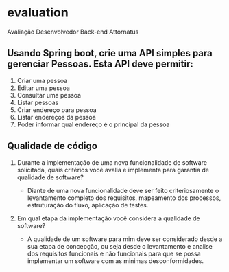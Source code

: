 # evaluation
Avaliação Desenvolvedor Back-end Attornatus

## Usando Spring boot, crie uma API simples para gerenciar Pessoas. Esta API deve permitir:  

1. Criar uma pessoa
2. Editar uma pessoa
3. Consultar uma pessoa
4. Listar pessoas
5. Criar endereço para pessoa
6. Listar endereços da pessoa
7. Poder informar qual endereço é o principal da pessoa 


## Qualidade de código

  1. Durante a implementação de uma nova funcionalidade de software solicitada, quais critérios você avalia e implementa para garantia de qualidade de software?
     - Diante de uma nova funcionalidade deve ser feito criteriosamente o levantamento completo dos requisitos, mapeamento dos processos, estruturação do fluxo, aplicação de testes.

  2. Em qual etapa da implementação você considera a qualidade de software?
     - A qualidade de um software para mim deve ser considerado desde a sua etapa de concepção, ou seja desde o levantamento e analise dos requisitos funcionais e não funcionais para que se possa implementar um software com as minimas desconformidades.
